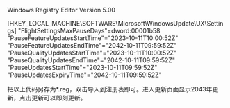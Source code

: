 Windows Registry Editor Version 5.00

[HKEY_LOCAL_MACHINE\SOFTWARE\Microsoft\WindowsUpdate\UX\Settings]
"FlightSettingsMaxPauseDays"=dword:00001b58
"PauseFeatureUpdatesStartTime"="2023-10-11T10:00:52Z"
"PauseFeatureUpdatesEndTime"="2042-10-11T09:59:52Z"
"PauseQualityUpdatesStartTime"="2023-10-11T10:00:52Z"
"PauseQualityUpdatesEndTime"="2042-10-11T09:59:52Z"
"PauseUpdatesStartTime"="2023-10-11T09:59:52Z"
"PauseUpdatesExpiryTime"="2042-10-11T09:59:52Z"

把以上代码另存为*.reg，双击导入到注册表即可。进入更新页面显示2043年更新，点击更新可以即刻更新。